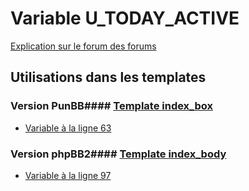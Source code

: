 # Variable U_TODAY_ACTIVE
[Explication sur le forum des forums](http://forum.forumactif.com/t294113-listing-des-variables#U_TODAY_ACTIVE)
## Utilisations dans les templates
### Version PunBB#### [Template index_box](punbb/index_box.md)
* [Variable à la ligne 63](../punbb/index_box.tpl#L63)
### Version phpBB2#### [Template index_body](subsilver/index_body.md)
* [Variable à la ligne 97](../subsilver/index_body.tpl#L97)